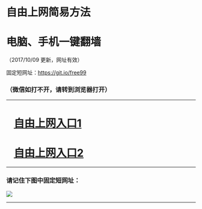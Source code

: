 ﻿# 自由上网简易方法

# 电脑、手机一键翻墙

（2017/10/09 更新，网址有效）

固定短网址：https://git.io/free99

### （微信如打不开，请转到浏览器打开）


***





# &nbsp;&nbsp; <a href="http://ft215489261.fwq-tz-1001.info/fwqtz01.html?t=10090013440 " target="_blank">自由上网入口1</a>
# &nbsp;&nbsp; <a href="http://ft2109329385.fwq-tz-1002.info/fwqtz02.html?t=100900110932 " target="_blank">自由上网入口2</a>
***

### 请记住下图中固定短网址：

<img src="https://s3-us-west-2.amazonaws.com/fwq-1001/yjfq-20170905okok.png" /> 


***


